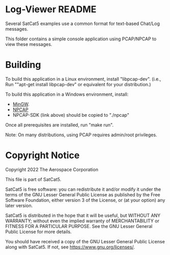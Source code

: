 # Log-Viewer README

Several SatCat5 examples use a common format for text-based Chat/Log messages.

This folder contains a simple console application using PCAP/NPCAP to view these messages.

# Building

To build this application in a Linux environment, install "libpcap-dev".
(i.e., Run ""apt-get install libpcap-dev" or equivalent for your distribution.)

To build this application in a Windows environment, install:
* [MinGW](https://nuwen.net/mingw.html#install).
* [NPCAP](https://nmap.org/npcap/#download)
* NPCAP-SDK (link above) should be copied to "./npcap"

Once all prerequisites are installed, run "make run".

Note: On many distributions, using PCAP requires admin/root privileges.

# Copyright Notice

Copyright 2022 The Aerospace Corporation

This file is part of SatCat5.

SatCat5 is free software: you can redistribute it and/or modify it under
the terms of the GNU Lesser General Public License as published by the
Free Software Foundation, either version 3 of the License, or (at your
option) any later version.

SatCat5 is distributed in the hope that it will be useful, but WITHOUT
ANY WARRANTY; without even the implied warranty of MERCHANTABILITY or
FITNESS FOR A PARTICULAR PURPOSE.  See the GNU Lesser General Public
License for more details.

You should have received a copy of the GNU Lesser General Public License
along with SatCat5.  If not, see <https://www.gnu.org/licenses/>.
